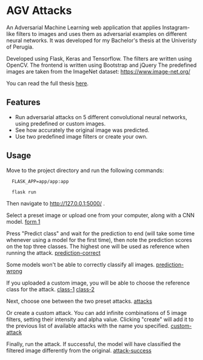 # AGV Attacks
An Adversarial Machine Learning web application that applies Instagram-like filters to images and uses them as adversarial examples on different neural networks.
It was developed for my Bachelor's thesis at the Univeristy of Perugia.

Developed using Flask, Keras and Tensorflow.
The filters are written using OpenCV.
The frontend is written using Bootstrap and jQuery
The predefined images are taken from the ImageNet dataset: https://www.image-net.org/

You can read the full thesis [here](/thesis/AGV_thesis.pdf). 

## Features
* Run adversarial attacks on 5 different convolutional neural networks, using predefined or custom images.
* See how accurately the original image was predicted.
* Use two predefined image filters or create your own.

## Usage
Move to the project directory and run the following commands:
```
  FLASK_APP=app/app:app
```
```
  flask run
```
Then navigate to http://127.0.0.1:5000/ .

Select a preset image or upload one from your computer, along with a CNN model.
[form 1](/thesis/images/form1-preset-image.PNG)

Press "Predict class" and wait for the prediction to end (will take some time whenever using a model for the first time), then note the prediction scores on the top three classes. The highest one will be used as reference when running the attack.
[prediction-correct](/thesis/images/predictions-correct.PNG)

Some models won't be able to correctly classify all images.
[prediction-wrong](/thesis/images/predictions-failed.PNG)

If you uploaded a custom image, you will be able to choose the reference class for the attack.
[class-1](/thesis/images/ground-truth-1.PNG)
[class-2](/thesis/images/ground-truth-2.PNG)

Next, choose one between the two preset attacks.
[attacks](/thesis/images/form2-empty.PNG)

Or create a custom attack. You can add infinite combinations of 5 image filters, setting their intensity and alpha value. Clicking "create" will add it to the previous list of available attacks with the name you specified.
[custom-attack](/thesis/images/attack-editor.PNG)

Finally, run the attack. If successful, the model will have classified the filtered image differently from the original.
[attack-success](/thesis/images/form2-preset-attack.PNG)


